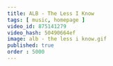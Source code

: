 ```yaml
---
title: ALB - The Less I Know
tags: [ music, homepage ]
video_id: 875141279
video_hash: 50490664ef
image: alb - the less i know.gif
published: true
order : 5000
---
```

